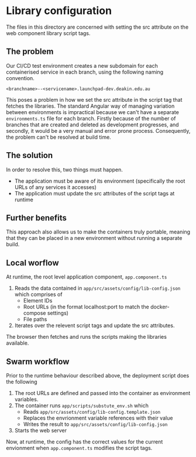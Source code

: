 # Library configuration

The files in this directory are concerned with setting the src attribute on the web component library script tags.

## The problem

Our CI/CD test environment creates a new subdomain for each containerised service in each branch, using the following naming convention.

`<branchname>--<servicename>.launchpad-dev.deakin.edu.au`

This poses a problem in how we set the src attribute in the script tag that fetches the libraries. The standard Angular way of managing variation between environments is impractical because we can't have a separate `environments.ts` file for each branch. Firstly because of the number of branches that are created and deleted as development progresses, and secondly, it would be a very manual and error prone process. Consequently, the problem can't be resolved at build time.

## The solution

In order to resolve this, two things must happen.

- The application must be aware of its environment (specifically the root URLs of any services it accesses)
- The application must update the src attributes of the script tags at runtime

## Further benefits

This approach also allows us to make the containers truly portable, meaning that they can be placed in a new environment without running a separate build.

## Local worflow

At runtime, the root level application component, `app.component.ts`

1. Reads the data contained in `app/src/assets/config/lib-config.json` which comprises of
   - Element IDs
   - Root URLs (in the format localhost:port to match the docker-compose settings)
   - File paths
2. Iterates over the relevent script tags and update the src attributes.

The browser then fetches and runs the scripts making the libraries available.

## Swarm workflow

Prior to the runtime behaviour described above, the deployment script does the following

1. The root URLs are defined and passed into the container as environment variables.
2. The container runs `app/scripts/substute_env.sh` which
   - Reads `app/src/assets/config/lib-config.template.json`
   - Replaces the envrionment variable references with their value
   - Writes the result to `app/src/assets/config/lib-config.json`
3. Starts the web server

Now, at runtime, the config has the correct values for the current envionment when `app.component.ts` modifies the script tags.
